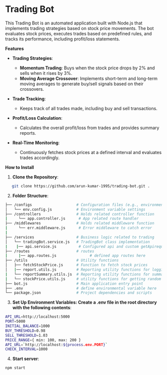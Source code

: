 # Trading Bot

This Trading Bot is an automated application built with Node.js that implements trading strategies based on stock price movements. The bot evaluates stock prices, executes trades based on predefined rules, and tracks its performance, including profit/loss statements.

**Features**

- **Trading Strategies**:
  - **Momentum Trading**: Buys when the stock price drops by 2% and sells when it rises by 3%.
  - **Moving Average Crossover**: Implements short-term and long-term moving averages to generate buy/sell signals based on their crossovers.
  
- **Trade Tracking**: 
  - Keeps track of all trades made, including buy and sell transactions.
  
- **Profit/Loss Calculation**:
  - Calculates the overall profit/loss from trades and provides summary reports.

- **Real-Time Monitoring**:
  - Continuously fetches stock prices at a defined interval and evaluates trades accordingly.

**How to Install**

1. **Clone the Repository**:

```bash
   git clone https://github.com/arun-kumar-1995/trading-bot.git .

```

2. **Folder Structure**:

```bash
├── /configs                    # Configuration files (e.g., environment variables)
│   └── env.config.js           # Environment variable settings
├── /controllers                # Holds related controller function
|     └── app.controller.js      # App related route handler
├── /middlewares                # Holds related middleware function
|     └── err.middleware.js      # Error middleware to catch error
|
├── /services                   # Business logic related to trading
│   └── tradingBot.service.js   # TradingBot class implementation
|    |── api.service.js          # Configured api and custom getApirequest function 
├── /routes                     # routes
|     |── app.routes.js               # defined app routes here
├── /utils                      # Utility functions
│   ├── fetchStockPrice.js      # Function to fetch stock prices
│   |── report.utils.js         # Reporting utility functions for logging status and summary
|   └── reportSummary.utils.js  # Reporting utility functions for summary
|   └── stockPrice.utils.js     # utility functions for getting random stock price
├── bot.js                      # Main application entry point
├── .env                        # define environmental variable here
└── package.json                # Project dependencies and scripts
```

3. **Set Up Environment Variables: Create a .env file in the root directory with the following contents**:

```bash
API_URL=http://localhost:5000
PORT=5000
INITIAL_BALANCE=1000
BUY_THRESHOLD=0.98
SELL_THRESHOLD=1.03
PRICE_RANGE={ min: 100, max: 200 }
API_URL=`http://localhost:${process.env.PORT}`
CHECK_INTERVAL=1000
```

4. **Start server**:

```bash
npm start
```
